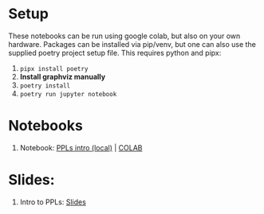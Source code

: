 # Setup
These notebooks can be run using google colab, but also on your own hardware.
Packages can be installed via pip/venv, but one can also use the supplied poetry project setup file.
This requires python and pipx:

1. `pipx install poetry`
1. **Install graphviz manually**
1. `poetry install`
1. `poetry run jupyter notebook`

# Notebooks
1. Notebook: [PPLs intro (local)](students_PPLs_Intro.ipynb) | [COLAB](https://colab.research.google.com/github/probabilisticai/tropai-2024/blob/master/day1/students_PPLs_Intro.ipynb)

# Slides:

1. Intro to PPLs: [Slides](probAI-day1.pdf)